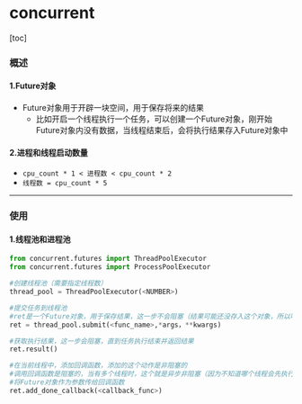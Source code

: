 # concurrent
[toc]
### 概述
#### 1.Future对象
* Future对象用于开辟一块空间，用于保存将来的结果
  * 比如开启一个线程执行一个任务，可以创建一个Future对象，刚开始Future对象内没有数据，当线程结束后，会将执行结果存入Future对象中

#### 2.进程和线程启动数量
* `cpu_count * 1 < 进程数 < cpu_count * 2`
* `线程数 = cpu_count * 5`

***

### 使用
#### 1.线程池和进程池
```python
from concurrent.futures import ThreadPoolExecutor
from concurrent.futures import ProcessPoolExecutor

#创建线程池（需要指定线程数）
thread_pool = ThreadPoolExecutor(<NUMBER>)

#提交任务到线程池
#ret是一个Future对象，用于保存结果，这一步不会阻塞（结果可能还没存入这个对象，所以叫未来对象）
ret = thread_pool.submit(<func_name>,*args，**kwargs)

#获取执行结果，这一步会阻塞，直到任务执行结束并返回结果
ret.result()

#在当前线程中，添加回调函数，添加的这个动作是非阻塞的
#调用回调函数是阻塞的，当有多个线程时，这个就是异步非阻塞（因为不知道哪个线程会先执行完回调函数）
#将Future对象作为参数传给回调函数
ret.add_done_callback(<callback_func>)

```
